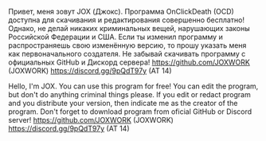 Привет, меня зовут JOX (Джокс).
Программа OnClickDeath (OCD) доступна для скачивания и
редактирования совершенно бесплатно!
Однако, не делай никаких криминальных вещей, нарушающих
законы Российской Федерации и США.
Если ты изменил программу и распространяешь свою изменённую версию, то прошу
указать меня как первоначального создателя.
Не забывай скачивать программу с официальных GitHub и Дискорд сервера!
https://github.com/JOXWORK (JOXWORK)
https://discord.gg/9pQdT97y (AT 14)

Hello, I'm JOX.
You can use this program for free!
You can edit the program, but don't do anything criminal things please.
If you edit or redact program and you distribute your version, then indicate me as the creator of the program.
Don't forget to download program from oficial GitHub or Discord server!
https://github.com/JOXWORK (JOXWORK)
https://discord.gg/9pQdT97y (AT 14)
